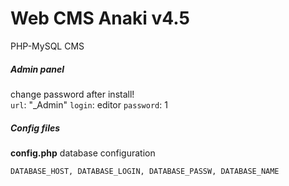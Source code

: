 # Web CMS Anaki v4.5
PHP-MySQL CMS

##### Admin panel
change password after install!\
`url`: "\_Admin"
`login`: editor
`password`: 1


##### Config files
**config.php** 
database configuration
```
DATABASE_HOST, DATABASE_LOGIN, DATABASE_PASSW, DATABASE_NAME
```
